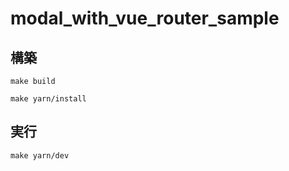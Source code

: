 # modal_with_vue_router_sample

## 構築

```
make build
```

```
make yarn/install
```


## 実行

```
make yarn/dev
```